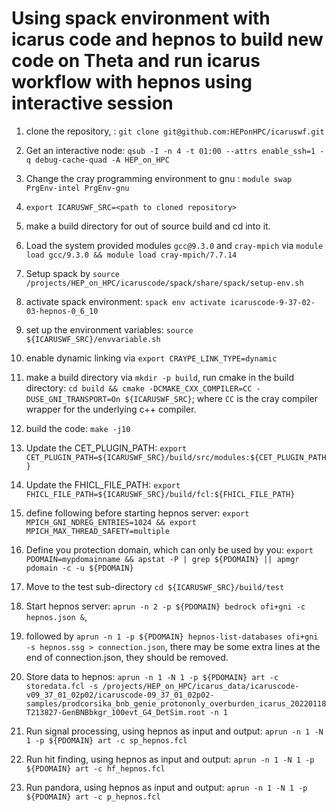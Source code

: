 # Using spack environment with icarus code and hepnos to build new code on Theta and run icarus workflow with hepnos using interactive session

1. clone the repository, : `git clone git@github.com:HEPonHPC/icaruswf.git`

2. Get an interactive node: `qsub -I -n 4 -t 01:00 --attrs enable_ssh=1 -q debug-cache-quad -A HEP_on_HPC`

3. Change the cray programming environment to gnu : `module swap PrgEnv-intel PrgEnv-gnu`

4. `export ICARUSWF_SRC=<path to cloned repository>` 

5. make a build directory for out of source build and cd into it. 

6. Load the system provided modules `gcc@9.3.0` and `cray-mpich` via `module load gcc/9.3.0 && module load cray-mpich/7.7.14`
 
7. Setup spack by `source /projects/HEP_on_HPC/icaruscode/spack/share/spack/setup-env.sh` 
 
8. activate spack environment: `spack env activate icaruscode-9-37-02-03-hepnos-0_6_10`
 
9. set up the environment variables: `source ${ICARUSWF_SRC}/envvariable.sh` 
 
10. enable dynamic linking via `export CRAYPE_LINK_TYPE=dynamic`

11. make a build directory via `mkdir -p build`, run cmake in the build directory: `cd build && cmake -DCMAKE_CXX_COMPILER=CC -DUSE_GNI_TRANSPORT=On ${ICARUSWF_SRC}`; where `CC` is the cray compiler wrapper for the underlying c++ compiler.

12. build the code: `make -j10` 

13. Update the CET_PLUGIN_PATH: `export CET_PLUGIN_PATH=${ICARUSWF_SRC}/build/src/modules:${CET_PLUGIN_PATH}`

14. Update the FHICL_FILE_PATH: `export FHICL_FILE_PATH=${ICARUSWF_SRC}/build/fcl:${FHICL_FILE_PATH}`

15. define following before starting hepnos server: `export MPICH_GNI_NDREG_ENTRIES=1024 && export MPICH_MAX_THREAD_SAFETY=multiple`

16. Define you protection domain, which can only be used by you: `export PDOMAIN=mypdomainname && apstat -P | grep ${PDOMAIN} || apmgr pdomain -c -u ${PDOMAIN}`

17. Move to the test sub-directory `cd ${ICARUSWF_SRC}/build/test`

18. Start hepnos server: `aprun -n 2 -p ${PDOMAIN} bedrock ofi+gni -c hepnos.json &`, 

19. followed by `aprun -n 1 -p ${PDOMAIN} hepnos-list-databases ofi+gni -s hepnos.ssg > connection.json`, there may be some extra lines at the end of connection.json, they should be removed. 

20. Store data to hepnos: `aprun -n 1 -N 1 -p ${PDOMAIN} art -c storedata.fcl -s /projects/HEP_on_HPC/icarus_data/icaruscode-v09_37_01_02p02/icaruscode-09_37_01_02p02-samples/prodcorsika_bnb_genie_protononly_overburden_icarus_20220118T213827-GenBNBbkgr_100evt_G4_DetSim.root -n 1`

21. Run signal processing, using hepnos as input and output: `aprun -n 1 -N 1 -p ${PDOMAIN} art -c sp_hepnos.fcl`

22. Run hit finding, using hepnos as input and output: `aprun -n 1 -N 1 -p ${PDOMAIN} art -c hf_hepnos.fcl`

23. Run pandora, using hepnos as input and output: `aprun -n 1 -N 1 -p ${PDOMAIN} art -c p_hepnos.fcl`

